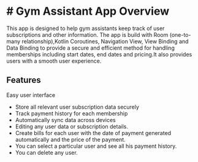 # # Gym Assistant App Overview

This app is designed to help gym assistants keep track of user subscriptions and other information. The app is build with Room (one-to-many relationship),Kotlin Coroutines, Navigation View, View Binding and Data Binding to provide a secure and efficient method for handling memberships including start dates, end dates and pricing.It also provides users with a smooth user experience. 

## Features 
Easy user interface 
- Store all relevant user subscription data securely 
- Track payment history for each membership 
- Automatically sync data across devices
- Editing any user data or subscription details.
- Create bills for each user with the date of payment generated automatically and the price of the payment.
- You can select a particular user and see all his payment history.
- You can delete any user.


